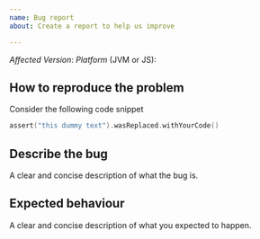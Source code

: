 ```yaml
---
name: Bug report
about: Create a report to help us improve

---
```


*Affected Version*:
*Platform* (JVM or JS): 

## How to reproduce the problem  
Consider the following code snippet
```kotlin
assert("this dummy text").wasReplaced.withYourCode()
```

## Describe the bug
A clear and concise description of what the bug is.

## Expected behaviour
A clear and concise description of what you expected to happen.

